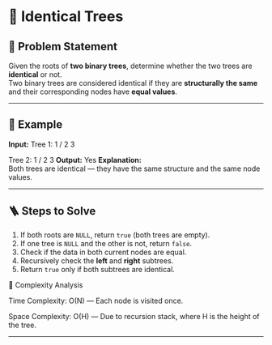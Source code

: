 # 🌲 Identical Trees

## 🧩 Problem Statement
Given the roots of **two binary trees**, determine whether the two trees are **identical** or not.  
Two binary trees are considered identical if they are **structurally the same** and their corresponding nodes have **equal values**.

---

## 🧠 Example

**Input:**
Tree 1: 1
       /
      2  3

Tree 2: 1
       /
      2  3
**Output:**
Yes
**Explanation:**  
Both trees are identical — they have the same structure and the same node values.

---

## 🪜 Steps to Solve
1. If both roots are `NULL`, return `true` (both trees are empty).  
2. If one tree is `NULL` and the other is not, return `false`.  
3. Check if the data in both current nodes are equal.  
4. Recursively check the **left** and **right** subtrees.  
5. Return `true` only if both subtrees are identical.

🧮 Complexity Analysis

Time Complexity: O(N) — Each node is visited once.

Space Complexity: O(H) — Due to recursion stack, where H is the height of the tree.

---
